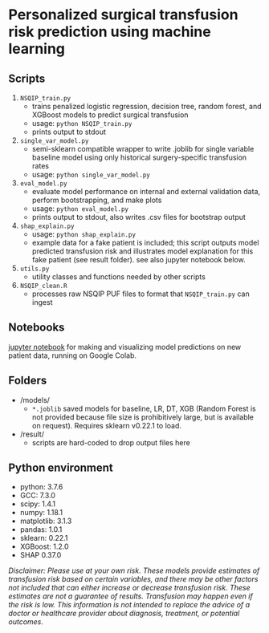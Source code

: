 # Personalized surgical transfusion risk prediction using machine learning

## Scripts
1. `NSQIP_train.py`
    - trains penalized logistic regression, decision tree, random forest, and XGBoost models to predict surgical transfusion
    - usage: `python NSQIP_train.py`
    - prints output to stdout
2. `single_var_model.py`
    - semi-sklearn compatible wrapper to write .joblib for single variable baseline model using only historical surgery-specific transfusion rates
    - usage: `python single_var_model.py`
3. `eval_model.py`
    - evaluate model performance on internal and external validation data, perform bootstrapping, and make plots
    - usage: `python eval_model.py`
    - prints output to stdout, also writes .csv files for bootstrap output
4. `shap_explain.py`
    - usage: `python shap_explain.py`
    - example data for a fake patient is included; this script outputs model predicted transfusion risk and illustrates model explanation for this fake patient (see result folder). see also jupyter notebook below.
5. `utils.py`
    - utility classes and functions needed by other scripts
6. `NSQIP_clean.R`
    - processes raw NSQIP PUF files to format that `NSQIP_train.py` can ingest


## Notebooks
[jupyter notebook](https://colab.research.google.com/drive/1PavgJqsxjkRvQ6-2psj-crBCV8gmJZzk?usp=sharing) for making and visualizing model predictions on new patient data, running on Google Colab.


## Folders
- /models/ 
    - `*.joblib` saved models for baseline, LR, DT, XGB (Random Forest is not provided because file size is prohibitively large, but is available on request). Requires sklearn v0.22.1 to load.
- /result/
    - scripts are hard-coded to drop output files here


## Python environment
- python: 3.7.6 
- GCC: 7.3.0
- scipy: 1.4.1
- numpy: 1.18.1
- matplotlib: 3.1.3
- pandas: 1.0.1
- sklearn: 0.22.1
- XGBoost: 1.2.0
- SHAP 0.37.0


*Disclaimer: Please use at your own risk. These models provide estimates of transfusion risk based on certain variables, and there may be other factors not included that can either increase or decrease transfusion risk. These estimates are not a guarantee of results. Transfusion may happen even if the risk is low. This information is not intended to replace the advice of a doctor or healthcare provider about diagnosis, treatment, or potential outcomes.*
